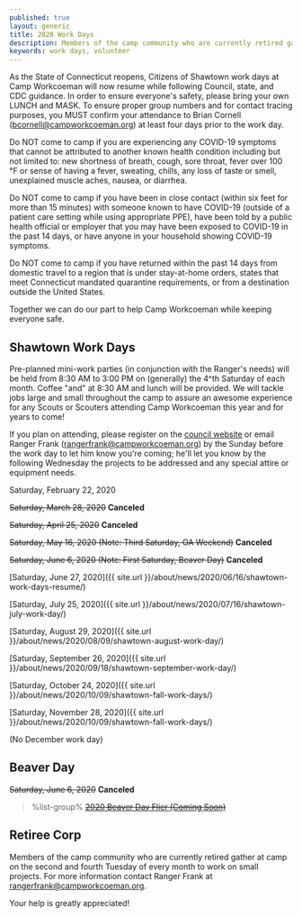 ```yaml
---
published: true
layout: generic
title: 2020 Work Days
description: Members of the camp community who are currently retired gather at camp on the second and fourth Tuesday of every month to work on small projects. Your help is greatly appreciated!
keywords: work days, volunteer
---
```


<div class="alert alert-warning">
<p>As the State of Connecticut reopens, Citizens of Shawtown work days at Camp Workcoeman will now resume while following Council, state, and CDC guidance. In order to ensure everyone's safety, please bring your own LUNCH and MASK. To ensure proper group numbers and for contact tracing purposes, you MUST confirm your attendance to Brian Cornell (<a href="mailto:bcornell@campworkcoeman.org">bcornell@campworkcoeman.org</a>) at least four days prior to the work day.</p>

<p>Do NOT come to camp if you are experiencing any COVID-19 symptoms that cannot be attributed to another known health condition including but not limited to: new shortness of breath, cough, sore throat, fever over 100 &deg;F or sense of having a fever, sweating, chills, any loss of taste or smell, unexplained muscle aches, nausea, or diarrhea.</p>

<p>Do NOT come to camp if you have been in close contact (within six feet for more than 15 minutes) with someone known to have COVID-19 (outside of a patient care setting while using appropriate PPE), have been told by a public health official or employer that you may have been exposed to COVID-19 in the past 14 days, or have anyone in your household showing COVID-19 symptoms.</p>

<p>Do NOT come to camp if you have returned within the past 14 days from domestic travel to a region that is under stay-at-home orders, states that meet Connecticut mandated quarantine requirements, or from a destination outside the United States.</p>

<p>Together we can do our part to help Camp Workcoeman while keeping everyone safe.</p>
</div>

## Shawtown Work Days

Pre-planned mini-work parties (in conjunction with the Ranger's needs) will be held from 8:30 AM to 3:00 PM on (generally) the 4^th Saturday of each month. Coffee "and" at 8:30 AM and lunch will be provided. We will tackle jobs large and small throughout the camp to assure an awesome experience for any Scouts or Scouters attending Camp Workcoeman this year and for years to come!

If you plan on attending, please register on the [council website](https://scoutingevent.com/066-34204) or email Ranger Frank ([rangerfrank@campworkcoeman.org](mailto:rangerfrank@campworkcoeman.org)) by the Sunday before the work day to let him know you're coming; he'll let you know by the following Wednesday the projects to be addressed and any special attire or equipment needs.

Saturday, February 22, 2020

~~Saturday, March 28, 2020~~ **Canceled**

~~Saturday, April 25, 2020~~ **Canceled**

~~Saturday, May 16, 2020 (Note: Third Saturday, OA Weekend)~~ **Canceled**

~~Saturday, June 6, 2020 (Note: First Saturday, Beaver Day)~~ **Canceled**

[Saturday, June 27, 2020]({{ site.url }}/about/news/2020/06/16/shawtown-work-days-resume/)

[Saturday, July 25, 2020]({{ site.url }}/about/news/2020/07/16/shawtown-july-work-day/)

[Saturday, August 29, 2020]({{ site.url }}/about/news/2020/08/09/shawtown-august-work-day/)

[Saturday, September 26, 2020]({{ site.url }}/about/news/2020/09/18/shawtown-september-work-day/)

[Saturday, October 24, 2020]({{ site.url }}/about/news/2020/10/09/shawtown-fall-work-days/)

[Saturday, November 28, 2020]({{ site.url }}/about/news/2020/10/09/shawtown-fall-work-days/)

(No December work day)

## Beaver Day

~~Saturday, June 6, 2020~~ **Canceled**

> %list-group%
> <a href="{{ site.url }}/pdf/2019/2019-beaver-day-flier.pdf" class="list-group-item"><del>2020 Beaver Day Flier (Coming Soon)</del></a>

## Retiree Corp

Members of the camp community who are currently retired gather at camp on the
second and fourth Tuesday of every month to work on small projects. For more
information contact Ranger Frank at [rangerfrank@campworkcoeman.org](mailto:rangerfrank@campworkcoeman.org).

Your help is greatly appreciated!
